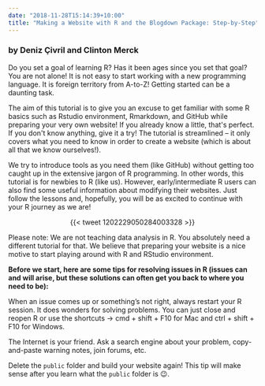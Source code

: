 ```yaml
---
date: "2018-11-28T15:14:39+10:00"
title: "Making a Website with R and the Blogdown Package: Step-by-Step" 
---
```


### by Deniz Çivril and Clinton Merck

Do you set a goal of learning R? Has it been ages since you set that goal? You are not alone! It is not easy to start working with a new programming language. It is foreign territory from A-to-Z! Getting started can be a daunting task.

The aim of this tutorial is to give you an excuse to get familiar with some R basics such as Rstudio environment, Rmarkdown, and GitHub while preparing your very own website! If you already know a little, that's perfect. If you don't know anything, give it a try! The tutorial is streamlined – it only covers what you need to know in order to create a website (which is about all that we know ourselves!).

We try to introduce tools as you need them (like GitHub) without getting too caught up in the extensive jargon of R programming. In other words, this tutorial is for newbies to R (like us). However, early/intermediate R users can also find some useful information about modifying their websites. Just follow the lessons and, hopefully, you will be as excited to continue with your R journey as we are!

<p><center>

{{< tweet 1202229050284003328 >}}

</center></p>

Please note: We are not teaching data analysis in R. You absolutely need a different tutorial for that. We believe that preparing your website is a nice motive to start playing around with R and RStudio environment.

__Before we start, here are some tips for resolving issues in R (issues can and will arise, but these solutions can often get you back to where you need to be):__ 

When an issue comes up or something’s not right, always restart your R session. It does wonders for solving problems. You can just close and reopen R or use the shortcuts -> cmd + shift + F10 for Mac and ctrl + shift + F10 for Windows.

The Internet is your friend. Ask a search engine about your problem, copy-and-paste warning notes, join forums, etc.
 
Delete the `public` folder and build your website again! This tip will make sense after you learn what the `public` folder is :wink:.   
